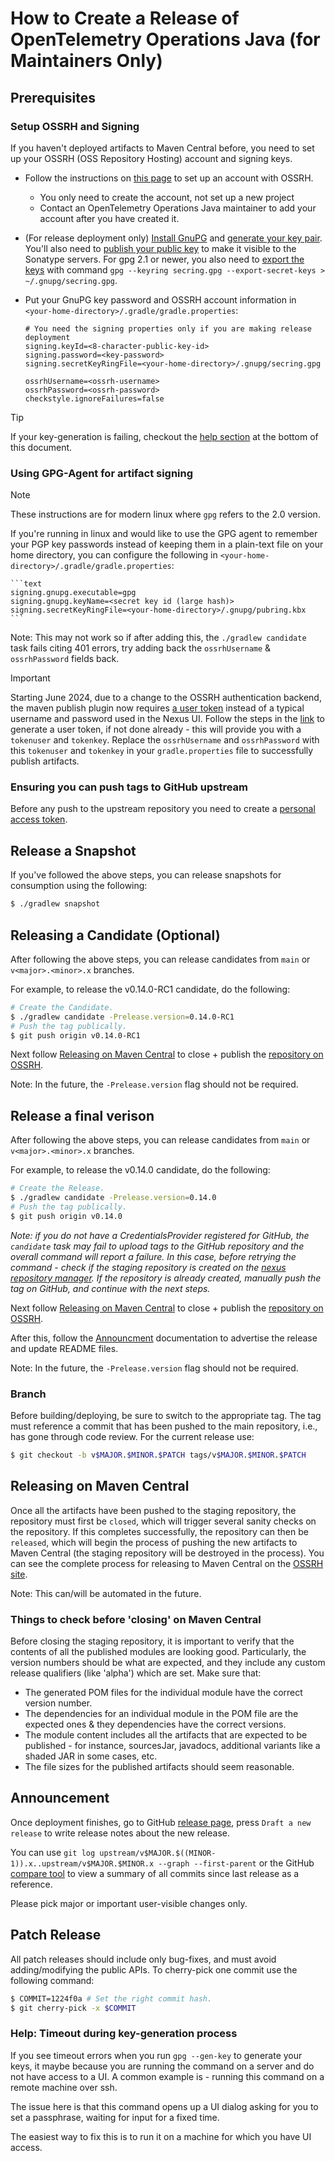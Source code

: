 # How to Create a Release of OpenTelemetry Operations Java (for Maintainers Only)

## Prerequisites

### Setup OSSRH and Signing

If you haven't deployed artifacts to Maven Central before, you need to set up
your OSSRH (OSS Repository Hosting) account and signing keys.

- Follow the instructions on [this
  page](http://central.sonatype.org/pages/ossrh-guide.html) to set up an account
  with OSSRH.
  - You only need to create the account, not set up a new project
  - Contact an OpenTelemetry Operations Java maintainer to add your account
        after you have created it.
- (For release deployment only) [Install
    GnuPG](http://central.sonatype.org/pages/working-with-pgp-signatures.html#installing-gnupg)
    and [generate your key
    pair](http://central.sonatype.org/pages/working-with-pgp-signatures.html#generating-a-key-pair).
    You'll also need to [publish your public
    key](http://central.sonatype.org/pages/working-with-pgp-signatures.html#distributing-your-public-key)
    to make it visible to the Sonatype servers. For gpg 2.1 or newer, you also
    need to [export the
    keys](https://docs.gradle.org/current/userguide/signing_plugin.html#sec:signatory_credentials)
    with command `gpg --keyring secring.gpg --export-secret-keys >
    ~/.gnupg/secring.gpg`.
- Put your GnuPG key password and OSSRH account information in
  `<your-home-directory>/.gradle/gradle.properties`:

    ```text
    # You need the signing properties only if you are making release deployment
    signing.keyId=<8-character-public-key-id>
    signing.password=<key-password>
    signing.secretKeyRingFile=<your-home-directory>/.gnupg/secring.gpg

    ossrhUsername=<ossrh-username>
    ossrhPassword=<ossrh-password>
    checkstyle.ignoreFailures=false
    ```

> [!TIP]
> If your key-generation is failing, checkout the [help section](#help-timeout-during-key-generation-process) at the bottom of this document.

### Using GPG-Agent for artifact signing

> [!NOTE]
> These instructions are for modern linux where `gpg` refers to the 2.0 version.

If you're running in linux and would like to use the GPG agent to remember your PGP key passwords instead of keeping them in a plain-text file on your home directory,
you can configure the following in `<your-home-directory>/.gradle/gradle.properties`:

    ```text
    signing.gnupg.executable=gpg
    signing.gnupg.keyName=<secret key id (large hash)>
    signing.secretKeyRingFile=<your-home-directory>/.gnupg/pubring.kbx
    ```
Note: This may not work so if after adding this, the `./gradlew candidate` task fails citing 401 errors, try adding back the `ossrhUsername` & `ossrhPassword` fields back.

> [!IMPORTANT]
> Starting June 2024, due to a change to the OSSRH authentication backend, the maven publish plugin now requires [a user token](https://central.sonatype.org/publish/generate-token/) instead of a typical username and password used in the Nexus UI.
> Follow the steps in the [link](https://central.sonatype.org/publish/generate-token/) to generate a user token, if not done already - this will provide you with a `tokenuser` and `tokenkey`. Replace the `ossrhUsername` and `ossrhPassword` with this `tokenuser` and `tokenkey` in your `gradle.properties` file to successfully publish artifacts.

### Ensuring you can push tags to GitHub upstream

Before any push to the upstream repository you need to create a [personal access
token](https://help.github.com/articles/creating-a-personal-access-token-for-the-command-line/).


## Release a Snapshot

If you've followed the above steps, you can release snapshots for consumption using the following:

```bash
$ ./gradlew snapshot
```

## Releasing a Candidate (Optional)

After following the above steps, you can release candidates from `main` or `v<major>.<minor>.x` branches.

For example, to release the v0.14.0-RC1 candidate, do the following:

```bash
# Create the Candidate.
$ ./gradlew candidate -Prelease.version=0.14.0-RC1
# Push the tag publically.
$ git push origin v0.14.0-RC1
```

Next follow [Releasing on Maven Central](#releasing-on-maven-central) to close + publish the
[repository on OSSRH](https://oss.sonatype.org/#stagingRepositories).


Note:  In the future, the `-Prelease.version` flag should not be required.

## Release a final verison

After following the above steps, you can release candidates from `main` or `v<major>.<minor>.x` branches.

For example, to release the v0.14.0 candidate, do the following:

```bash
# Create the Release.
$ ./gradlew candidate -Prelease.version=0.14.0
# Push the tag publically.
$ git push origin v0.14.0
```

*Note: if you do not have a CredentialsProvider registered for GitHub, the `candidate` task may fail to upload tags to the GitHub repository and the overall command will report a failure. In this case, before retrying the command - check if the staging repository is created on the [nexus repository manager](https://oss.sonatype.org/#stagingRepositories). If the repository is already created, manually push the tag on GitHub, and continue with the next steps.*

Next follow [Releasing on Maven Central](#releasing-on-maven-central) to close + publish the
[repository on OSSRH](https://oss.sonatype.org/#stagingRepositories).

After this, follow the [Announcment](#Announcement) documentation to advertise the release and update README files.


Note:  In the future, the `-Prelease.version` flag should not be required.

### Branch

Before building/deploying, be sure to switch to the appropriate tag. The tag
must reference a commit that has been pushed to the main repository, i.e., has
gone through code review. For the current release use:

```bash
$ git checkout -b v$MAJOR.$MINOR.$PATCH tags/v$MAJOR.$MINOR.$PATCH
```

## Releasing on Maven Central

Once all the artifacts have been pushed to the staging repository, the
repository must first be `closed`, which will trigger several sanity checks on
the repository. If this completes successfully, the repository can then be
`released`, which will begin the process of pushing the new artifacts to Maven
Central (the staging repository will be destroyed in the process). You can see
the complete process for releasing to Maven Central on the [OSSRH
site](http://central.sonatype.org/pages/releasing-the-deployment.html).

Note: This can/will be automated in the future.

### Things to check before 'closing' on Maven Central

Before closing the staging repository, it is important to verify that the contents of all the
published modules are looking good. Particularly, the version numbers should be what are expected,
and they include any custom release qualifiers (like 'alpha') which are set. Make sure that:
 - The generated POM files for the individual module have the correct version number.
 - The dependencies for an individual module in the POM file are the expected ones & they dependencies have the correct versions.
 - The module content includes all the artifacts that are expected to be published - for instance, sourcesJar, javadocs, additional variants like a shaded JAR in some cases, etc.
 - The file sizes for the published artifacts should seem reasonable.

## Announcement

Once deployment finishes, go to GitHub [release
page](https://github.com/GoogleCloudPlatform/opentelemetry-operations-java/releases),
press `Draft a new release` to write release notes about the new release.

You can use `git log upstream/v$MAJOR.$((MINOR-1)).x..upstream/v$MAJOR.$MINOR.x
--graph --first-parent` or the GitHub [compare
tool](https://github.com/GoogleCloudPlatform/opentelemetry-operations-java/compare/)
to view a summary of all commits since last release as a reference.

Please pick major or important user-visible changes only.

## Patch Release

All patch releases should include only bug-fixes, and must avoid
adding/modifying the public APIs. To cherry-pick one commit use the following
command:

```bash
$ COMMIT=1224f0a # Set the right commit hash.
$ git cherry-pick -x $COMMIT
```

### Help: Timeout during key-generation process
If you see timeout errors when you run `gpg --gen-key` to generate your keys, it maybe because you are running the command on a server and do not have access to a UI. 
A common example is - running this command on a remote machine over ssh. 

The issue here is that this command opens up a UI dialog asking for you to set a passphrase, waiting for input for a fixed time.

The easiest way to fix this is to run it on a machine for which you have UI access.
